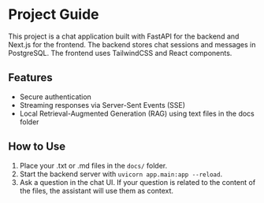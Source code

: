 # Project Guide

This project is a chat application built with FastAPI for the backend
and Next.js for the frontend. The backend stores chat sessions and
messages in PostgreSQL. The frontend uses TailwindCSS and React
components.

## Features

-   Secure authentication
-   Streaming responses via Server-Sent Events (SSE)
-   Local Retrieval-Augmented Generation (RAG) using text files in the docs folder

## How to Use

1. Place your .txt or .md files in the `docs/` folder.
2. Start the backend server with `uvicorn app.main:app --reload`.
3. Ask a question in the chat UI. If your question is related to the content
   of the files, the assistant will use them as context.
